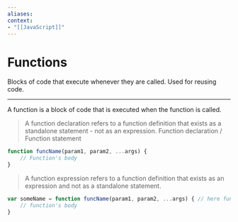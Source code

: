 ```yaml
---
aliases:
context:
- "[[JavaScript]]"
---
```


# Functions

Blocks of code that execute whenever they are called. Used for reusing code.

---
A function is a block of code that is executed when the function is called.

> A function declaration refers to a function definition that exists as a standalone statement - not as an expression.
Function declaration / Function statement
```js
function funcName(param1, param2, ...args) {
    // Function's body
}
```


> A function expression refers to a function definition that exists as an expression and not as a standalone statement.
```js
var someName = function funcName(param1, param2, ...args) { // here funcName is optional
    // function's body
}
```
